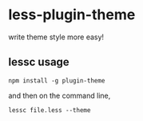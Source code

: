 less-plugin-theme
=======================

write theme style more easy!

## lessc usage

```
npm install -g plugin-theme
```

and then on the command line,

```
lessc file.less --theme
```
